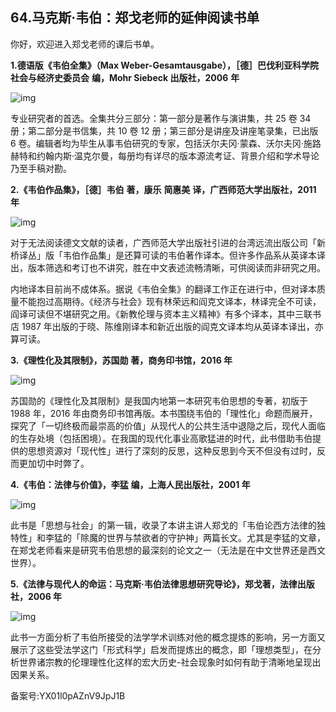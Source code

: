 ## 64.马克斯·韦伯：郑戈老师的延伸阅读书单
你好，欢迎进入郑戈老师的课后书单。


**1.德语版《韦伯全集》（Max Weber-Gesamtausgabe），［德］巴伐利亚科学院社会与经济史委员会** **编，Mohr Siebeck 出版社，2006** **年**


![img](https://pic2.zhimg.com/v2-b32b6577ed5ca9d7feb36ec74ff9df68.webp)

专业研究者的首选。全集共分三部分：第一部分是著作与演讲集，共 25 卷 34 册；第二部分是书信集，共 10 卷 12 册；第三部分是讲座及讲座笔录集，已出版 6 卷。编辑者均为毕生从事韦伯研究的专家，包括沃尔夫冈·蒙森、沃尔夫冈·施路赫特和约翰内斯·温克尔曼，每册均有详尽的版本源流考证、背景介绍和学术导论乃至手稿对勘。


**2.《韦伯作品集》，［德］韦伯** **著，康乐** **简惠美** **译，广西师范大学出版社，2011 年**


![img](https://pic4.zhimg.com/v2-3c0834986817ff120e86a98bdfbd4e7d.webp)

对于无法阅读德文文献的读者，广西师范大学出版社引进的台湾远流出版公司「新桥译丛」版「韦伯作品集」是还算可读的韦伯著作译本。但许多作品系从英译本译出，版本筛选和考订也不讲究，胜在中文表述流畅清晰，可供阅读而非研究之用。


内地译本目前尚不成体系。据说《韦伯全集》的翻译工作正在进行中，但对译本质量不能抱过高期待。《经济与社会》现有林荣远和阎克文译本，林译完全不可读，阎译可读但不堪研究之用。《新教伦理与资本主义精神》有多个译本，其中三联书店 1987 年出版的于晓、陈维刚译本和新近出版的阎克文译本均从英译本译出，亦算可读。


**3.《理性化及其限制》，苏国勋** **著，商务印书馆，2016 年**


![img](https://pic4.zhimg.com/v2-04ebf0293ba5ba5890c2a8d5b678630e.webp)

苏国勋的《理性化及其限制》是我国内地第一本研究韦伯思想的专著，初版于 1988 年，2016 年由商务印书馆再版。本书围绕韦伯的「理性化」命题而展开，探究了「一切终极而最崇高的价值」从现代人的公共生活中退隐之后，现代人面临的生存处境（包括困境）。在我国的现代化事业高歌猛进的时代，此书借助韦伯提供的思想资源对「现代性」进行了深刻的反思，这种反思到今天不但没有过时，反而更加切中时弊了。 


**4.《韦伯：法律与价值》，李猛** **编，上海人民出版社，2001 年**


![img](https://pic1.zhimg.com/v2-e96b487d9eb0392e3ca1fd7e198875b2.webp)

此书是「思想与社会」的第一辑，收录了本讲主讲人郑戈的「韦伯论西方法律的独特性」和李猛的「除魔的世界与禁欲者的守护神」两篇长文。尤其是李猛的文章，在郑戈老师看来是研究韦伯思想的最深刻的论文之一（无法是在中文世界还是西文世界）。


**5.《法律与现代人的命运：马克斯·韦伯法律思想研究导论》，郑戈著，法律出版社，2006 年**


![img](https://pic2.zhimg.com/v2-47d5d63ee2733facd5fd9c4d9a203ace.webp)

此书一方面分析了韦伯所接受的法学学术训练对他的概念提炼的影响，另一方面又展示了这些受法学这门「形式科学」启发而提炼出的概念，即「理想类型」，在分析世界诸宗教的伦理理性化这样的宏大历史-社会现象时如何有助于清晰地呈现出因果关系。 


备案号:YX01l0pAZnV9JpJ1B

